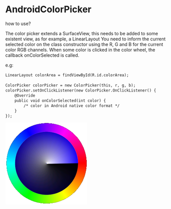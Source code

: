 # AndroidColorPicker

how to use?

The color picker extends a SurfaceView, this needs to be added to some existent view, as for example, a LinearLayout
You need to inform the current selected color on the class constructor using the R, G and B for the current color RGB channels.
When some color is clicked in the color wheel, the callback onColorSelected is called.

e.g:

```
LinearLayout colorArea = findViewById(R.id.colorArea);

ColorPicker colorPicker = new ColorPicker(this, r, g, b);
colorPicker.setOnClickListener(new ColorPicker.OnClickListener() {
	@Override
	public void onColorSelected(int color) {
		/* color in Android native color format */
	}
});
```
![Color Wheel](wheel.png)

